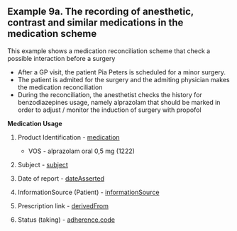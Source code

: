## Example 9a. The recording of anesthetic, contrast and similar medications in the medication scheme

This example shows a medication reconciliation scheme that check a possible interaction before a surgery

* After a GP visit, the patient Pia Peters is scheduled for a minor surgery.
* The patient is admited for the surgery and the admiting physician makes the medication reconciliation
* During the reconciliation, the anesthetist checks the history for benzodiazepines usage, namely alprazolam that should be marked in order to adjust / monitor the induction of surgery with propofol


**Medication Usage**
1. Product Identification - [medication](https://build.fhir.org/medicationusage-definitions.html#MedicationUsage.medication)
    * VOS - alprazolam oral 0,5 mg (1222)
  
2. Subject - [subject](https://build.fhir.org/medicationusage-definitions.html#MedicationUsage.subject)
   
3. Date of report - [dateAsserted](https://build.fhir.org/medicationusage-definitions.html#MedicationUsage.dateAsserted)
   
4. InformationSource (Patient) - [informationSource](https://build.fhir.org/medicationusage-definitions.html#MedicationUsage.informationSource)
   
5. Prescription link - [derivedFrom](https://build.fhir.org/medicationusage-definitions.html#MedicationUsage.derivedFrom)
   
6. Status (taking) - [adherence.code](https://build.fhir.org/medicationusage-definitions.html#MedicationUsage.adherence.code) 
